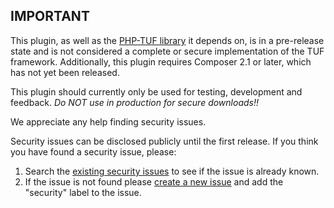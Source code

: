 ## IMPORTANT

This plugin, as well as the [PHP-TUF library](https://github.com/php-tuf/php-tuf) it depends on, is in a pre-release state and is not considered a complete or secure implementation of the TUF framework. Additionally, this plugin requires Composer 2.1 or later, which has not yet been released.

This plugin should currently only be used for testing, development and feedback. *Do NOT use in production for secure downloads!!*

We appreciate any help finding security issues.

Security issues can be disclosed publicly until the first release. If you think you have found a security issue, please:

1. Search the [existing security issues](https://github.com/php-tuf/composer-integration/issues?q=is:issue+is:open+security) to see if the issue is already known.
2. If the issue is not found please [create a new issue](https://github.com/php-tuf/composer-integration/issues/new) and add the "security" label to the issue.
